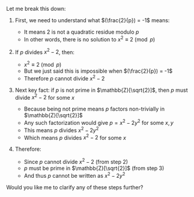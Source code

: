 Let me break this down:

1. First, we need to understand what $(\frac{2}{p}) = -1$ means:
   - It means 2 is not a quadratic residue modulo $p$
   - In other words, there is no solution to $x^2 \equiv 2 \pmod{p}$

2. If $p$ divides $x^2-2$, then:
   - $x^2 \equiv 2 \pmod{p}$
   - But we just said this is impossible when $(\frac{2}{p}) = -1$
   - Therefore $p$ cannot divide $x^2-2$

3. Next key fact: if $p$ is not prime in $\mathbb{Z}[\sqrt{2}]$, then $p$ must divide $x^2-2$ for some $x$
   - Because being not prime means $p$ factors non-trivially in $\mathbb{Z}[\sqrt{2}]$
   - Any such factorization would give $p = x^2-2y^2$ for some $x,y$
   - This means $p$ divides $x^2-2y^2$
   - Which means $p$ divides $x^2-2$ for some $x$

4. Therefore:
   - Since $p$ cannot divide $x^2-2$ (from step 2)
   - $p$ must be prime in $\mathbb{Z}[\sqrt{2}]$ (from step 3)
   - And thus $p$ cannot be written as $x^2-2y^2$

Would you like me to clarify any of these steps further?